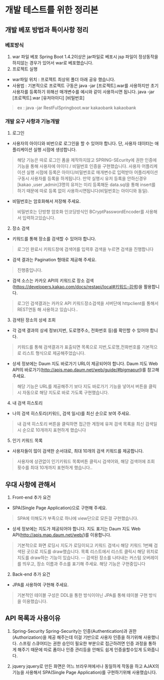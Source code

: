 # 개발 테스트를 위한 정리본

## 개발 베포 방법과 특이사항 정리

### 베포방식 
1. war 파일 베포 
Spring Boot 1.4.2이상은 jar파일로 베포시 jsp 파일이 정상동작을 하지않는 경우가 있어서 war로 베포했습니다. 
2. 프로젝트 실행
- war파일 위치 : 프로젝트 최상위 폴더 아래 공유 했습니다.
- 사용법 : 기본적으로 프로젝트 구동은 java -jar [프로젝트].war를 사용하지만 
초기 사용자를 등록하기 위해선 매개변수를 예시와 같이 사용하시면 됩니다. 
java -jar [프로젝트].war [유저아이디] [비밀번호] 
> ex : java -jar RestFulSpringboot.war kakaobank kakaobank
### 개발 요구 사항과 기능개발
1. 로그인
- 사용자의 아이디와 비번으로 로그인을 할 수 있어야 합니다. 단, 사용자 데이터는 애플리케이션 실행 시점에 생성합니다.
> 해당 기능은 따로 로그인 폼을 제작하지않고 SPRING-SEcurity에 권한 인증에 기능을 통해 사용자에 아이디 / 비밀번호 인증을 구현했습니다.
> 사용자 어플리케이션 실행 시점에 등록은 아이디/비밀번호로 매개변수로 입력받아 어플리케이션 구동시 사용자를 등록을 하게됩니다.
만약 실행시 유저 등록을 안하신경우 [kakao ,user ,admin]3명의 유저는 미리 등록해둔 data.sql을 통해 insert를 하기 때문에 따로 등록 없이 사용하시면됩니다(비밀번호는 아이디와 동일).
- 비밀번호는 암호화해서 저장해 주세요.
> 비밀번호는 단방향 암호화 인코딩방식인 BCryptPasswordEncoder를 사용해서 입력하고있습니다.

2. 장소 검색
- 키워드를 통해 장소를 검색할 수 있어야 합니다.
> 로그인 완료시 키워드창에 검색어를 입력후 검색을 누르면 검색을 진행합니다
- 검색 결과는 Pagination 형태로 제공해 주세요.
> 진행중입니다.
- 검색 소스는 카카오 API의 키워드로 장소 검색(https://developers.kakao.com/docs/restapi/local#키워드-검색)을 활용합니다.
> 로그인 검색결과는 카카오 API 키워드장소검색을 서버단에 httpclient를 통해서 REST연동 해 사용하고 있습니다..

3. 검색된 장소의 상세 조회
- 각 검색 결과의 상세 정보(지번, 도로명주소, 전화번호 등)를 확인할 수 있어야 합니다.
> 키워드를 통해 검색결과가 표출되면 목록으로 지번,도로명,전화번호를 기본적으로 리스트 형식으로 제공해주었습니다.
- 상세 정보에는 Daum 지도 바로가기 URL이 제공되어야 합니다. Daum 지도 Web API의 바로가기(http://apis.map.daum.net/web/guide/#bigmapurl)를 참고해 주세요.
> 해당 기능은 URL를 제공해주기 보다 지도 바로가기 기능을 넣어서 버튼을 클릭시 자동으로 해당 지도로 바로 가도록 구현했습니다.
4. 내 검색 히스토리
- 나의 검색 히스토리(키워드, 검색 일시)를 최신 순으로 보여 주세요.
> 내 검색 히스토리 버튼을 클릭하면 접근한 계정에 유져 검색 목록을 최신 검색일시 순으로 10개까지 표현하게 했습니다
5. 인기 키워드 목록
- 사용자들이 많이 검색한 순서대로, 최대 10개의 검색 키워드를 제공합니다.
> 사용자에 상관없이 인기키워드 목록버튼 클릭시 검색어와, 해당 검색어에 조회 횟수를 최대 10개까지 표현하게 했습니다..

## 우대 사항에 관해서
1. Front-end 추가 요건
- SPA(Single Page Application)으로 구현해 주세요.
> SPA에 이해도가 부족으로 하나에 view단으로 모든걸 구현했습니다.
- 상세 정보에는 지도가 제공되어야 합니다.  지도 표기는 Daum 지도 Web API(http://apis.map.daum.net/web/)를 이용합니다.
> 기본적으로 화면 로딩시 지도가 로딩이되고 키워드 검색시 해당 키워드 1번째 검색된 곳으로 지도를 draw했습니다. 목록 리스트에서 리스트 클릭시 해당 위치로 지도를 draw하는 기능이 있습니다.
-- 검색된 장소를 나타내는 커스텀 오버레이를 띄우고, 장소 이름과 주소를 표기해 주세요.
> 해당 기능은 구현중입니다
2. Back-end 추가 요건
- JPA를 사용하여 구현해 주세요.
>기본적인 테이블 구성은 DDL을 통한 방식이아닌 JPA를 통해 테이블 구현 방식을 이용했습니다.

## API 목록과 사용이유

1. Spring-Security
Spring-Security는 인증(Authentication)과 권한(Authorization)을 제공 해주는데 이걸 기반으로 사용자 인증을 하기위해 사용했니다.
스프링 스큐어티는 권한 승인이 필요한 부분으로 접근하려면 인증 과정을 통하게 해주기 때문에 따로 폼이나 인증 관리등을 안해도 쉽게 인증을할수있게 도와줍니다.

2. jquery 
jquery로 만든 화면은 어느 브라우져에서나 동일하게 작동을 하고 AJAX의 기능을 사용해서 SPA(Single Page Application)를 구현하기위해 사용했습니다.

